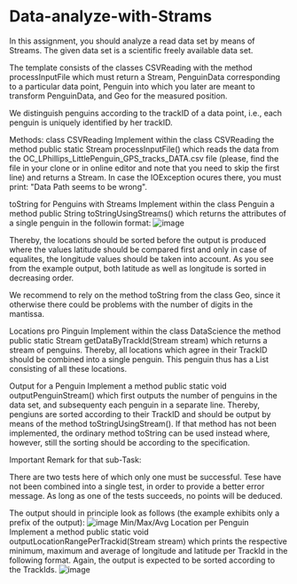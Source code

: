 # Data-analyze-with-Strams

In this assignment, you should analyze a read data set by means of Streams. The given data set is a scientific freely available data set.

The template consists of the classes CSVReading with the method processInputFile which must return a Stream<PenguinData>, PenguinData corresponding to a particular data point, Penguin into which you later are meant to transform PenguinData, and Geo for the measured position.

We distinguish penguins according to the trackID of a data point, i.e., each penguin is uniquely identified by her trackID.

Methods:
 class CSVReading
Implement within the class CSVReading the method public static Stream<PenguinData> processInputFile() which reads the data from the OC_LPhillips_LittlePenguin_GPS_tracks_DATA.csv file (please, find the file in your clone or in online editor and note that you need to skip the first line) and returns a Stream<PenguinData>. In case the IOException ocures there, you must print: "Data Path seems to be wrong".

 toString for Penguins with Streams 
Implement within the class Penguin a method public String toStringUsingStreams() which returns the attributes of a single penguin in the followin format:
![image](https://user-images.githubusercontent.com/77580098/218207785-ec4a7f61-7977-49c9-a787-934d6e6d5c3d.png)

Thereby, the locations should be sorted before the output is produced where the values latitude should be compared first and only in case of equalites, the longitude values should be taken into account. As you see from the example output, both latitude as well as longitude is sorted in decreasing order.

We recommend to rely on the method toString from the class Geo, since it otherwise there could be problems with the number of digits in the mantissa.

 Locations pro Pinguin 
Implement within the class DataScience the method public static Stream<Penguin> getDataByTrackId(Stream<PenguinData> stream) which returns a stream of penguins. Thereby, all locations which agree in their TrackID should be combined into a single penguin. This penguin thus has a List<Geo> consisting of all these locations.

 Output for a Penguin
Implement a method public static void outputPenguinStream() which first outputs the number of penguins in the data set, and subsequenty each penguin in a separate line. Thereby, pengiuns are sorted according to their TrackID and should be output by means of the method toStringUsingStream(). If that method has not been implemented, the ordinary method toString can be used instead where, however, still the sorting should be according to the specification.

Important Remark for that sub-Task:

There are two tests here of which only one must be successful. Tese have not been combined into a single test, in order to provide a better error message. As long as one of the tests succeeds, no points will be deduced.

The output should in principle look as follows (the example exhibits only a prefix of the output):
![image](https://user-images.githubusercontent.com/77580098/218207981-60fb9078-2511-44c8-9740-a20ef65d5153.png)
 Min/Max/Avg Location per Penguin 
Implement a method public static void outputLocationRangePerTrackid(Stream<PenguinData> stream) which prints the respective minimum, maximum and average of longitude and latitude per TrackId in the following format. Again, the output is expected to be sorted according to the TrackIds.
![image](https://user-images.githubusercontent.com/77580098/218208064-5e25ae98-cb96-4b63-a2ab-acd03e8d47e4.png)


